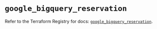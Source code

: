 # `google_bigquery_reservation`

Refer to the Terraform Registry for docs: [`google_bigquery_reservation`](https://registry.terraform.io/providers/hashicorp/google/6.8.0/docs/resources/bigquery_reservation).
